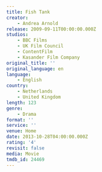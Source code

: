 ```yaml
---
title: Fish Tank
creator:
    - Andrea Arnold
release: 2009-09-11T00:00:00.000Z
studios:
    - BBC Films
    - UK Film Council
    - ContentFilm
    - Kasander Film Company
original_title: ''
original_language: en
language:
    - English
country:
    - Netherlands
    - United Kingdom
length: 123
genre:
    - Drama
format: ''
service: ''
venue: Home
date: 2013-10-28T04:00:00.000Z
rating: '4'
revisit: false
media: Movie
tmdb_id: 24469
---
```



